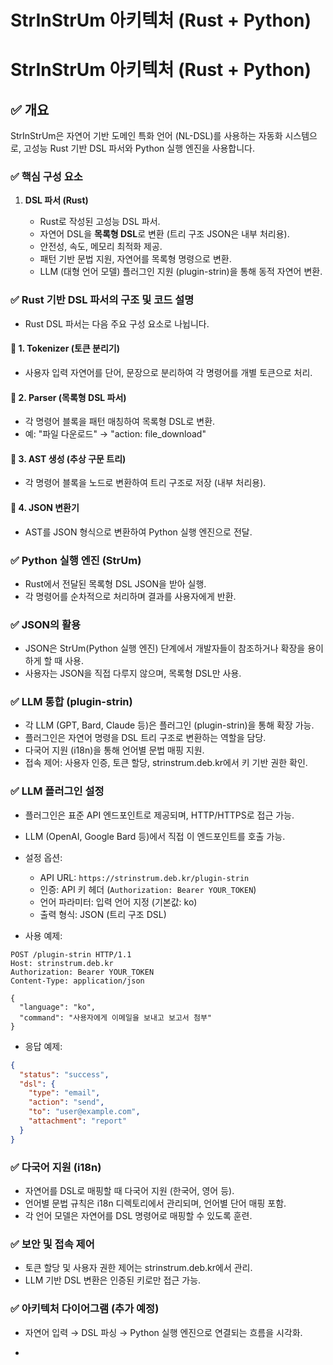 # StrInStrUm 아키텍처 (Rust + Python)
# StrInStrUm 아키텍처 (Rust + Python)

## ✅ 개요

StrInStrUm은 자연어 기반 도메인 특화 언어 (NL-DSL)를 사용하는 자동화 시스템으로, 고성능 Rust 기반 DSL 파서와 Python 실행 엔진을 사용합니다.

### ✅ 핵심 구성 요소

1. **DSL 파서 (Rust)**

   * Rust로 작성된 고성능 DSL 파서.
   * 자연어 DSL을 **목록형 DSL**로 변환 (트리 구조 JSON은 내부 처리용).
   * 안전성, 속도, 메모리 최적화 제공.
   * 패턴 기반 문법 지원, 자연어를 목록형 명령으로 변환.
   * LLM (대형 언어 모델) 플러그인 지원 (plugin-strin)을 통해 동적 자연어 변환.

### ✅ Rust 기반 DSL 파서의 구조 및 코드 설명

* Rust DSL 파서는 다음 주요 구성 요소로 나뉩니다.

#### 📌 1. Tokenizer (토큰 분리기)

* 사용자 입력 자연어를 단어, 문장으로 분리하여 각 명령어를 개별 토큰으로 처리.

#### 📌 2. Parser (목록형 DSL 파서)

* 각 명령어 블록을 패턴 매칭하여 목록형 DSL로 변환.
* 예: "파일 다운로드" → "action: file\_download"

#### 📌 3. AST 생성 (추상 구문 트리)

* 각 명령어 블록을 노드로 변환하여 트리 구조로 저장 (내부 처리용).

#### 📌 4. JSON 변환기

* AST를 JSON 형식으로 변환하여 Python 실행 엔진으로 전달.

### ✅ Python 실행 엔진 (StrUm)

* Rust에서 전달된 목록형 DSL JSON을 받아 실행.
* 각 명령어를 순차적으로 처리하며 결과를 사용자에게 반환.

### ✅ JSON의 활용

* JSON은 StrUm(Python 실행 엔진) 단계에서 개발자들이 참조하거나 확장을 용이하게 할 때 사용.
* 사용자는 JSON을 직접 다루지 않으며, 목록형 DSL만 사용.
  
### ✅ LLM 통합 (plugin-strin)

* 각 LLM (GPT, Bard, Claude 등)은 플러그인 (plugin-strin)을 통해 확장 가능.
* 플러그인은 자연어 명령을 DSL 트리 구조로 변환하는 역할을 담당.
* 다국어 지원 (i18n)을 통해 언어별 문법 매핑 지원.
* 접속 제어: 사용자 인증, 토큰 할당, strinstrum.deb.kr에서 키 기반 권한 확인.

### ✅ LLM 플러그인 설정

* 플러그인은 표준 API 엔드포인트로 제공되며, HTTP/HTTPS로 접근 가능.
* LLM (OpenAI, Google Bard 등)에서 직접 이 엔드포인트를 호출 가능.
* 설정 옵션:

  * API URL: `https://strinstrum.deb.kr/plugin-strin`
  * 인증: API 키 헤더 (`Authorization: Bearer YOUR_TOKEN`)
  * 언어 파라미터: 입력 언어 지정 (기본값: ko)
  * 출력 형식: JSON (트리 구조 DSL)
* 사용 예제:

```http
POST /plugin-strin HTTP/1.1
Host: strinstrum.deb.kr
Authorization: Bearer YOUR_TOKEN
Content-Type: application/json

{
  "language": "ko",
  "command": "사용자에게 이메일을 보내고 보고서 첨부"
}
```

* 응답 예제:

```json
{
  "status": "success",
  "dsl": {
    "type": "email",
    "action": "send",
    "to": "user@example.com",
    "attachment": "report"
  }
}
```

### ✅ 다국어 지원 (i18n)

* 자연어를 DSL로 매핑할 때 다국어 지원 (한국어, 영어 등).
* 언어별 문법 규칙은 i18n 디렉토리에서 관리되며, 언어별 단어 매핑 포함.
* 각 언어 모델은 자연어를 DSL 명령어로 매핑할 수 있도록 훈련.

### ✅ 보안 및 접속 제어

* 토큰 할당 및 사용자 권한 제어는 strinstrum.deb.kr에서 관리.
* LLM 기반 DSL 변환은 인증된 키로만 접근 가능.

### ✅ 아키텍처 다이어그램 (추가 예정)

* 자연어 입력 → DSL 파싱 → Python 실행 엔진으로 연결되는 흐름을 시각화.

* 

